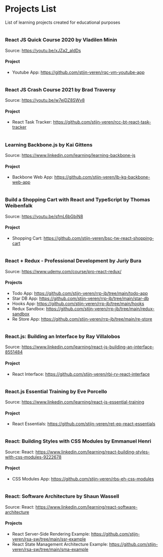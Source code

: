 # Projects List
List of learning projects created for educational purposes

#

### React JS Quick Course 2020 by Vladilen Minin
Source: https://youtu.be/xJZa2_aldDs

#### Project 
* Youtube App: https://github.com/stijn-veren/rqc-vm-youtube-app

#

### React JS Crash Course 2021 by Brad Traversy
Source: https://youtu.be/w7ejDZ8SWv8

#### Project 
* React Task Tracker: https://github.com/stijn-veren/rcc-bt-react-task-tracker

#

### Learning Backbone.js by Kai Gittens
Source: https://www.linkedin.com/learning/learning-backbone-js

#### Project 
* Backbone Web App: https://github.com/stijn-veren/lb-kg-backbone-web-app

#

### Build a Shopping Cart with React and TypeScript by Thomas Weibenfalk
Source: https://youtu.be/sfmL6bGbiN8

#### Project 
* Shopping Cart: https://github.com/stijn-veren/bsc-tw-react-shopping-cart

#

### React + Redux - Professional Development by Juriy Bura
Source: https://www.udemy.com/course/pro-react-redux/

#### Projects
* Todo App: https://github.com/stijn-veren/rrp-jb/tree/main/todo-app
* Star DB App: https://github.com/stijn-veren/rrp-jb/tree/main/star-db
* Hooks App: https://github.com/stijn-veren/rrp-jb/tree/main/hooks
* Redux Sandbox: https://github.com/stijn-veren/rrp-jb/tree/main/redux-sandbox
* Re Store App: https://github.com/stijn-veren/rrp-jb/tree/main/re-store

#

### React.js: Building an Interface by Ray Villalobos
Source: https://www.linkedin.com/learning/react-js-building-an-interface-8551484

#### Project 
* React Interface: https://github.com/stijn-veren/rbi-rv-react-interface

#

### React.js Essential Training by Eve Porcello
Source: https://www.linkedin.com/learning/react-js-essential-training

#### Project 
* React Essentials: https://github.com/stijn-veren/ret-ep-react-essentials

#

### React: Building Styles with CSS Modules by Emmanuel Henri
Source: React: https://www.linkedin.com/learning/react-building-styles-with-css-modules-9222678

#### Project
* CSS Modules App: https://github.com/stijn-veren/rbs-eh-css-modules

#

### React: Software Architecture by Shaun Wassell
Source: React: https://www.linkedin.com/learning/react-software-architecture

#### Projects
* React Server-Side Rendering Example: https://github.com/stijn-veren/rsa-sw/tree/main/ssr-example
* React State Management Architecture Example: https://github.com/stijn-veren/rsa-sw/tree/main/sma-example

#
